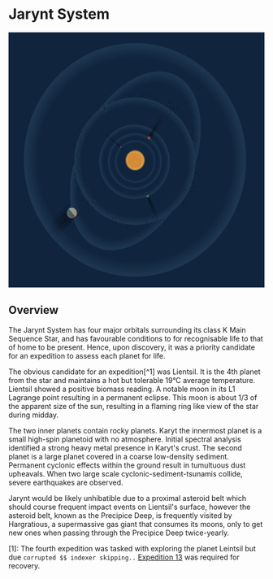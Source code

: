 # Jarynt System

![_|JaryntSystem|50](jarynt_system.png)

## Overview

The Jarynt System has four major orbitals surrounding its class K Main Sequence Star, and has favourable conditions to for recognisable life to that of home to be present. Hence, upon discovery, it was a priority candidate for an expedition to assess each planet for life.

The obvious candidate for an expedition[^1] was Lientsil. It is the 4th planet from the star and maintains a hot but tolerable 19°C average temperature. Lientsil showed a positive biomass reading. A notable moon in its L1 Lagrange point resulting in a permanent eclipse. This moon is about 1/3 of the apparent size of the sun, resulting in a flaming ring like view of the star during midday.

The two inner planets contain rocky planets. Karyt the innermost planet is a small high-spin planetoid with no atmosphere. Initial spectral analysis identified a strong heavy metal presence in Karyt's crust. The second planet is a large planet covered in a coarse low-density sediment. Permanent cyclonic effects within the ground result in tumultuous dust upheavals. When two large scale cyclonic-sediment-tsunamis collide, severe earthquakes are observed.

Jarynt would be likely unhibatible due to a proximal asteroid belt which should course frequent impact events on Lientsil's surface, however the asteroid belt, known as the Precipice Deep, is frequently visited by Hargratious, a supermassive gas giant that consumes its moons, only to get new ones when passing through the Precipice Deep twice-yearly.

[1]: The fourth expedition was tasked with exploring the planet Leintsil but due `corrupted $$ indexer skipping..` [Expedition 13](wca_expedition13_overview.md) was required for recovery.
